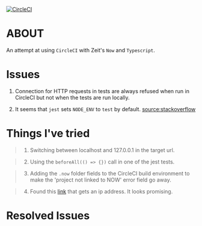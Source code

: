 [![CircleCI](https://circleci.com/gh/rhyuen/now-serverless-circleci.svg?style=svg)](https://circleci.com/gh/rhyuen/now-serverless-circleci)

# ABOUT

An attempt at using `CircleCI` with Zeit's `Now` and `Typescript`.

# Issues

1. Connection for HTTP requests in tests are always refused when run in CircleCI but not when the tests are run locally.

2. It seems that `jest` sets `NODE_ENV` to `test` by default.  [source:stackoverflow](https://stackoverflow.com/questions/48461394/node-env-with-jest)

# Things I've tried

> 1. Switching between localhost and 127.0.0.1 in the target url.

> 2. Using the `beforeAll(() => {})` call in one of the jest tests.

> 3. Adding the `.now` folder fields to the CircleCI build environment to make the 'project not linked to NOW' error field go away.

> 4. Found this [link](https://discuss.circleci.com/t/cant-connect-to-node-http-server-running-on-localhost/19857/8) that gets an ip address.  It looks promising.

# Resolved Issues